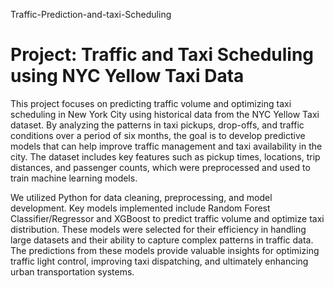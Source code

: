 Traffic-Prediction-and-taxi-Scheduling

# Project: Traffic and Taxi Scheduling using NYC Yellow Taxi Data
This project focuses on predicting traffic volume and optimizing taxi scheduling in New York City using historical data from the NYC Yellow Taxi dataset. By analyzing the patterns in taxi pickups, drop-offs, and traffic conditions over a period of six months, the goal is to develop predictive models that can help improve traffic management and taxi availability in the city. The dataset includes key features such as pickup times, locations, trip distances, and passenger counts, which were preprocessed and used to train machine learning models.

We utilized Python for data cleaning, preprocessing, and model development. Key models implemented include Random Forest Classifier/Regressor and XGBoost to predict traffic volume and optimize taxi distribution. These models were selected for their efficiency in handling large datasets and their ability to capture complex patterns in traffic data. The predictions from these models provide valuable insights for optimizing traffic light control, improving taxi dispatching, and ultimately enhancing urban transportation systems.
